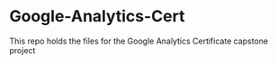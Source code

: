 # Google-Analytics-Cert
This repo holds the files for the Google Analytics Certificate capstone project
